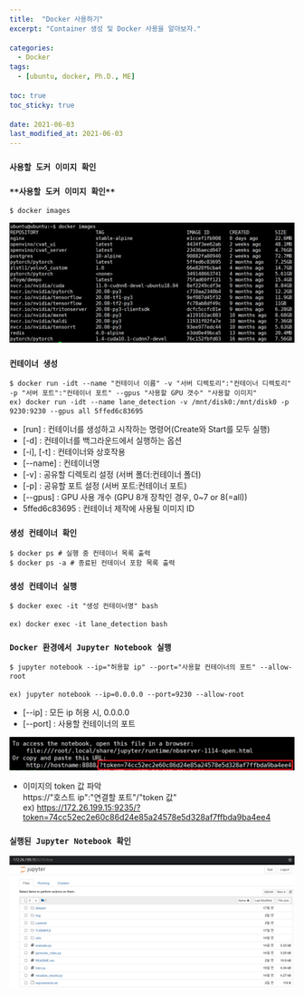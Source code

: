 ```yaml
---
title:  "Docker 사용하기"
excerpt: "Container 생성 및 Docker 사용을 알아보자."

categories:
  - Docker
tags:
  - [ubuntu, docker, Ph.D., ME]

toc: true
toc_sticky: true
 
date: 2021-06-03
last_modified_at: 2021-06-03
---
```


### **`사용할 도커 이미지 확인`**
### `**사용할 도커 이미지 확인**`
    $ docker images
![Docker images](/assets/images/2021-06-03-docker-related/docker_images.PNG)

### __`컨테이너 생성`__
    $ docker run -idt --name "컨테이너 이름" -v "서버 디렉토리":"컨테이너 디렉토리" -p "서버 포트":"컨테이너 포트" --gpus "사용할 GPU 갯수" "사용할 이미지"
    ex) docker run -idt --name lane_detection -v /mnt/disk0:/mnt/disk0 -p 9230:9230 --gpus all 5ffed6c83695

* [run] : 컨테이너를 생성하고 시작하는 명령어(Create와 Start를 모두 실행)
* [-d] : 컨테이너를 백그라운드에서 실행하는 옵션
* [-i], [-t] : 컨테이너와 상호작용
* [--name] : 컨테이너명
* [-v] : 공유할 디렉토리 설정 (서버 폴더:컨테이너 폴더)
* [-p] : 공유할 포트 설정 (서버 포트:컨테이너 포트)
* [--gpus] : GPU 사용 개수 (GPU 8개 장착인 경우, 0~7 or 8(=all))
* 5ffed6c83695 : 컨테이너 제작에 사용될 이미지 ID

### __`생성 컨테이너 확인`__
    $ docker ps # 실행 중 컨테이너 목록 출력 
    $ docker ps -a # 종료된 컨테이너 포함 목록 출력



### __`생성 컨테이너 실행`__
    $ docker exec -it "생성 컨테이너명" bash

    ex) docker exec -it lane_detection bash

### __`Docker 환경에서 Jupyter Notebook 실행`__
    $ jupyter notebook --ip="허용할 ip" --port="사용할 컨테이너의 포트" --allow-root
    
    ex) jupyter notebook --ip=0.0.0.0 --port=9230 --allow-root  
* [--ip] : 모든 ip 허용 시, 0.0.0.0
* [--port] : 사용할 컨테이너의 포트

![token](/assets/images/2021-06-03-docker-related/jupyter_notebook_token.PNG)
* 이미지의 token 값 파악  
    https://"호스트 ip":"연결할 포트"/"token 값"  
    ex) https://172.26.199.15:9235/?token=74cc52ec2e60c86d24e85a24578e5d328af7ffbda9ba4ee4

### __`실행된 Jupyter Notebook 확인`__
![token](/assets/images/2021-06-03-docker-related/jupyter_notebook.PNG)